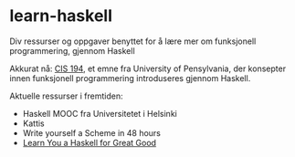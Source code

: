 # learn-haskell
Div ressurser og oppgaver benyttet for å lære mer om funksjonell programmering, gjennom Haskell

Akkurat nå: [CIS 194](https://www.cis.upenn.edu/~cis1940/spring13/), et emne fra University of Pensylvania, der konsepter innen funksjonell programmering introduseres gjennom Haskell. 

Aktuelle ressurser i fremtiden:
- Haskell MOOC fra Universitetet i Helsinki
- Kattis
- Write yourself a Scheme in 48 hours
- [Learn You a Haskell for Great Good](http://learnyouahaskell.com/chapters) 
